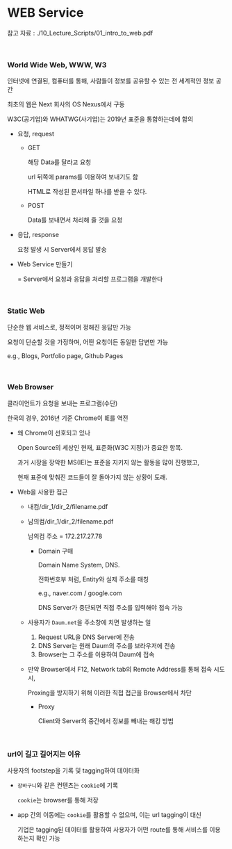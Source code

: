 # WEB Service

참고 자료 : ./10_Lecture_Scripts/01_intro_to_web.pdf

<br>

### World Wide Web, WWW, W3

인터넷에 연결된, 컴퓨터를 통해, 사람들이 정보를 공유할 수 있는 전 세계적인 정보 공간

최초의 웹은 Next 회사의 OS Nexus에서 구동

W3C(공기업)와 WHATWG(사기업)는 2019년 표준을 통합하는데에 합의

- 요청, request
  - GET

    해당 Data를 달라고 요청

    url 뒤쪽에 params를 이용하여 보내기도 함

    HTML로 작성된 문서파일 하나를 받을 수 있다.

  - POST

    Data를 보내면서 처리해 줄 것을 요청
  
- 응답, response

  요청 발생 시 Server에서 응답 발송

- Web Service 만들기

  = Server에서 요청과 응답을 처리할 프로그램을 개발한다

<br>

### Static Web

단순한 웹 서비스로, 정적이며 정해진 응답만 가능

요청이 단순할 것을 가정하며, 어떤 요청이든 동일한 답변만 가능

e.g., Blogs, Portfolio page, Github Pages

<br>

### Web Browser

클라이언트가 요청을 보내는 프로그램(수단)

한국의 경우, 2016년 기준 Chrome이 IE를 역전

- 왜 Chrome이 선호되고 있나

  Open Source의 세상인 현재, 표준화(W3C 지정)가 중요한 항목.

  과거 시장을 장악한 MS(IE)는 표준을 지키지 않는 활동을 많이 진행했고,

  현재 표준에 맞춰진 코드들이 잘 돌아가지 않는 상황이 도래.

- Web을 사용한 접근

  - 내컴/dir_1/dir_2/filename.pdf

  - 남의컴/dir_1/dir_2/filename.pdf

    남의컴 주소 = 172.217.27.78

    - Domain 구매

      Domain Name System, DNS.

      전화번호부 처럼, Entity와 실제 주소를 매칭

      e.g., naver.com / google.com

      DNS Server가 중단되면 직접 주소를 입력해야 접속 가능

  - 사용자가 `Daum.net`을 주소창에 치면 발생하는 일

    1. Request URL을 DNS Server에 전송
    2. DNS Server는 원래 Daum의 주소를 브라우저에 전송
    3. Browser는 그 주소를 이용하여 Daum에 접속

  - 만약 Browser에서 F12, Network tab의 Remote Address를 통해 접속 시도 시,

    Proxing을 방지하기 위해 이러한 직접 접근을 Browser에서 차단

    - Proxy

      Client와 Server의 중간에서 정보를 빼내는 해킹 방법

<br>

### url이 길고 길어지는 이유

사용자의 footstep을 기록 및 tagging하여 데이터화

- `장바구니`와 같은 컨텐츠는 `cookie`에 기록

  `cookie`는 browser를 통해 저장

- app 간의 이동에는 `cookie`를 활용할 수 없으며, 이는 url tagging이 대신

  기업은 tagging된 데이터를 활용하여 사용자가 어떤 route를 통해 서비스를 이용하는지 확인 가능
